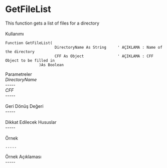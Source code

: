 # GetFileList

This function gets a list of files for a directory\
\
Kullanımı

```
Function GetFileList(
                      DirectoryName As String     ' AÇIKLAMA : Name of the directory
                      CFF As Object               ' AÇIKLAMA : CFF Object to be filled in
               )As Boolean
```

Parametreler\
_DirectoryName_\
\-----\
_CFF_\
\-----\
\
Geri Dönüş Değeri\
\-----\
\
Dikkat Edilecek Hususlar\
\-----\
\
Örnek

```
-----
```

Örnek Açıklaması\
\-----
